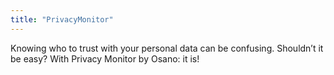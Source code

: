 ```yaml
---
title: "PrivacyMonitor"
---
```


Knowing who to trust with your personal data can be confusing. Shouldn’t it be easy? With Privacy Monitor by Osano: it is!

